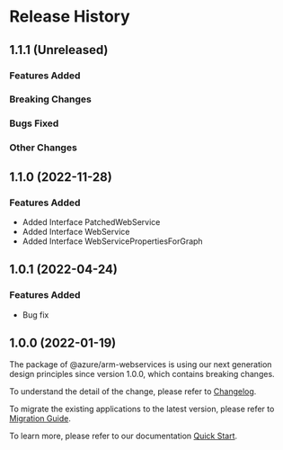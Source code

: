 # Release History

## 1.1.1 (Unreleased)

### Features Added

### Breaking Changes

### Bugs Fixed

### Other Changes

## 1.1.0 (2022-11-28)
    
### Features Added

  - Added Interface PatchedWebService
  - Added Interface WebService
  - Added Interface WebServicePropertiesForGraph
    
## 1.0.1 (2022-04-24)

### Features Added

  - Bug fix
    
## 1.0.0 (2022-01-19)

The package of @azure/arm-webservices is using our next generation design principles since version 1.0.0, which contains breaking changes.

To understand the detail of the change, please refer to [Changelog](https://aka.ms/js-track2-changelog).

To migrate the existing applications to the latest version, please refer to [Migration Guide](https://aka.ms/js-track2-migration-guide).

To learn more, please refer to our documentation [Quick Start](https://aka.ms/azsdk/js/mgmt/quickstart ).
